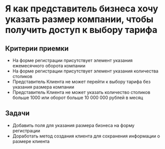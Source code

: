 # Я как представитель бизнеса хочу указать размер компании, чтобы получить доступ к выбору тарифа

## Критерии приемки

* На форме регистрации присутствует элемент указания ежемесячного оборота компании
* На форме регистрации присутствует элемент указания количества столиков
* Представитель Клиента не может перейти к выбору тарифа без указания размера компании
* Представитель Клиента не может указать количество столиков больше 1000 или оборот больше 10 000 000 рублей в месяц

## Задачи

* Добавить поля для указания размера бизнеса на форму регистрации
* Доработать метод создания клиента для сохранения информации о размере клиента
